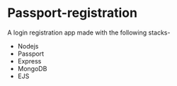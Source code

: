 # Passport-registration
A login registration app made with the following stacks-
- Nodejs 
- Passport 
- Express 
- MongoDB 
- EJS

